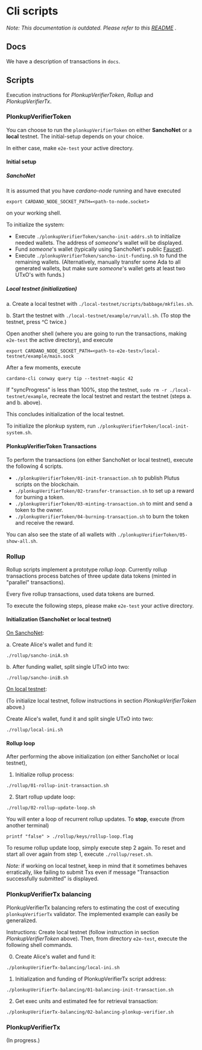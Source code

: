 # Cli scripts

*Note:  This documentation is outdated.  Please refer to this [README](https://github.com/zkFold/zkfold-cardano/blob/main/zkfold-cli/README.md) .*

## Docs

We have a description of transactions in `docs`.

## Scripts

Execution instructions for *PlonkupVerifierToken*, *Rollup* and *PlonkupVerifierTx*.

### PlonkupVerifierToken

You can choose to run the `plonkupVerifierToken` on either **SanchoNet** or a **local** testnet.  The initial-setup depends on your choice.

In either case, make `e2e-test` your active directory.

#### Initial setup

##### SanchoNet

It is assumed that you have *cardano-node* running and have executed

```shell
export CARDANO_NODE_SOCKET_PATH=<path-to-node.socket>
```
on your working shell.

To initialize the system:

- Execute `./plonkupVerifierToken/sancho-init-addrs.sh` to initialize needed wallets.  The address of *someone*'s wallet will be displayed.
- Fund *someone*'s wallet (typically using SanchoNet's public [Faucet](https://sancho.network/faucet)).
- Execute `./plonkupVerifierToken/sancho-init-funding.sh` to fund the remaining wallets.  (Alternatively, manually transfer some Ada to all generated wallets, but make sure *someone*'s wallet gets at least two UTxO's with funds.)

##### Local testnet (initialization)

a. Create a local testnet with `./local-testnet/scripts/babbage/mkfiles.sh`.

b. Start the testnet with `./local-testnet/example/run/all.sh`.  (To stop the testnet, press ^C twice.)

Open another shell (where you are going to run the transactions, making `e2e-test` the active directory), and execute
```shell
export CARDANO_NODE_SOCKET_PATH=<path-to-e2e-test>/local-testnet/example/main.sock
```

After a few moments, execute
```shell
cardano-cli conway query tip --testnet-magic 42
```
If "syncProgress" is less than 100%, stop the testnet, `sudo rm -r ./local-testnet/example`, recreate the local testnet and restart the testnet (steps a. and b. above).

This concludes initialization of the local testnet.

To initialize the plonkup system, run `./plonkupVerifierToken/local-init-system.sh`.

#### PlonkupVerifierToken Transactions

To perform the transactions (on either SanchoNet or local testnet), execute the following 4 scripts.

- `./plonkupVerifierToken/01-init-transaction.sh` to publish Plutus scripts on the blockchain.
- `./plonkupVerifierToken/02-transfer-transaction.sh` to set up a reward for burning a token.
- `./plonkupVerifierToken/03-minting-transaction.sh` to mint and send a token to the owner.
- `./plonkupVerifierToken/04-burning-transaction.sh` to burn the token and receive the reward.

You can also see the state of all wallets with `./plonkupVerifierToken/05-show-all.sh`.

### Rollup

Rollup scripts implement a prototype *rollup loop*.  Currently rollup transactions process batches of three update data tokens (minted in "parallel" transactions).

Every five rollup transactions, used data tokens are burned.

To execute the following steps, please make `e2e-test` your active directory.

#### Initialization (SanchoNet or local testnet)

<u>On SanchoNet</u>:

a. Create Alice's wallet and fund it:
```shell
./rollup/sancho-iniA.sh
```
b. After funding wallet, split single UTxO into two:
```shell
./rollup/sancho-iniB.sh
```

<u>On local testnet</u>:

(To initialize local testnet, follow instructions in section *PlonkupVerifierToken* above.)

Create Alice's wallet, fund it and split single UTxO into two:
```shell
./rollup/local-ini.sh
```

#### Rollup loop

After performing the above initialization (on either SanchoNet or local testnet),

1. Initialize rollup process:
```shell
./rollup/01-rollup-init-transaction.sh
```
2. Start rollup update loop:
```shell
./rollup/02-rollup-update-loop.sh
```
You will enter a loop of recurrent rollup updates.  To **stop**, execute (from another terminal)
```shell
printf "false" > ./rollup/keys/rollup-loop.flag
```
To resume rollup update loop, simply execute step 2 again.  To reset and start all over again from step 1, execute `./rollup/reset.sh`.

*Note:*  if working on local testnet, keep in mind that it sometimes behaves erratically, like failing to submit Txs even if message "Transaction successfully submitted" is displayed.


### PlonkupVerifierTx balancing

PlonkupVerifierTx balancing refers to estimating the cost of executing `plonkupVerifierTx` validator.  The implemented example can easily be generalized.

Instructions:  Create local testnet (follow instruction in section *PlonkupVerifierToken* above).  Then, from directory `e2e-test`, execute the following shell commands.

0. Create Alice's wallet and fund it:
```shell
./plonkupVerifierTx-balancing/local-ini.sh
```

1. Initialization and funding of PlonkupVerifierTx script address:
```shell
./plonkupVerifierTx-balancing/01-balancing-init-transaction.sh
```

2. Get exec units and estimated fee for retrieval transaction:
```shell
./plonkupVerifierTx-balancing/02-balancing-plonkup-verifier.sh
```

### PlonkupVerifierTx

(In progress.)
